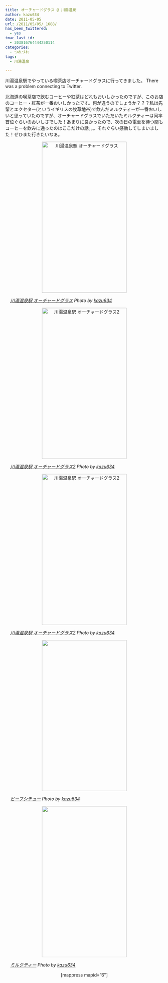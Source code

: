 ```yaml
---
title: オーチャードグラス @ 川湯温泉
author: kazu634
date: 2011-05-05
url: /2011/05/05/_1688/
has_been_twittered:
  - yes
tmac_last_id:
  - 303816764444250114
categories:
  - つれづれ
tags:
  - 川湯温泉

---
```

川湯温泉駅でやっている喫茶店オーチャードグラスに行ってきました。 There was a problem connecting to Twitter. 

<!--more-->

北海道の喫茶店で飲むコーヒーや紅茶はどれもおいしかったのですが、このお店のコーヒー・紅茶が一番おいしかったです。何が違うのでしょうか？？？私は先輩とエクセター(というイギリスの牧草地帯)で飲んだミルクティーが一番おいしいと思っていたのですが、オーチャードグラスでいただいたミルクティーは同率首位ぐらいのおいしさでした！あまりに良かったので、次の日の電車を待つ間もコーヒーを飲みに通ったのはここだけの話。。。それぐらい感動してしまいました！ぜひまた行きたいなぁ。

<p style="text-align: center;">
<a href="http://blog.kazu634.com/2011/05/05/%e3%82%aa%e3%83%bc%e3%83%81%e3%83%a3%e3%83%bc%e3%83%89%e3%82%b0%e3%83%a9%e3%82%b9-%e5%b7%9d%e6%b9%af%e6%b8%a9%e6%b3%89/%e5%b7%9d%e6%b9%af%e6%b8%a9%e6%b3%89%e9%a7%85-%e3%82%aa%e3%83%bc%e3%83%81%e3%83%a3%e3%83%bc%e3%83%89%e3%82%b0%e3%83%a9%e3%82%b9/" onclick="__gaTracker('send', 'event', 'outbound-article', 'http://blog.kazu634.com/2011/05/05/%e3%82%aa%e3%83%bc%e3%83%81%e3%83%a3%e3%83%bc%e3%83%89%e3%82%b0%e3%83%a9%e3%82%b9-%e5%b7%9d%e6%b9%af%e6%b8%a9%e6%b3%89/%e5%b7%9d%e6%b9%af%e6%b8%a9%e6%b3%89%e9%a7%85-%e3%82%aa%e3%83%bc%e3%83%81%e3%83%a3%e3%83%bc%e3%83%89%e3%82%b0%e3%83%a9%e3%82%b9/', '');" title='川湯温泉駅 オーチャードグラス'><img width="270" height="480" src="http://blog.kazu634.com/wp-content/uploads/2012/06/jpg119" class="attachment-large aligncenter wp-image-1048" alt="川湯温泉駅 オーチャードグラス" title="川湯温泉駅 オーチャードグラス" /></a>
</p>

<cite class="flickr_photographer"><img src="http://www.flickr.com/favicon.ico" alt="" width="16" /><a href="http://www.flickr.com/photos/42332031@N02/5675995162/" onclick="__gaTracker('send', 'event', 'outbound-article', 'http://www.flickr.com/photos/42332031@N02/5675995162/', '川湯温泉駅 オーチャードグラス');" rel="nofollow"  target="_blank">川湯温泉駅 オーチャードグラス</a> Photo by <a href="http://www.flickr.com/photos/42332031@N02/" onclick="__gaTracker('send', 'event', 'outbound-article', 'http://www.flickr.com/photos/42332031@N02/', 'kazu634');" rel="nofollow"  target="_blank">kazu634</a></cite>

<p style="text-align: center;">
<a href="http://blog.kazu634.com/2011/05/05/%e3%82%aa%e3%83%bc%e3%83%81%e3%83%a3%e3%83%bc%e3%83%89%e3%82%b0%e3%83%a9%e3%82%b9-%e5%b7%9d%e6%b9%af%e6%b8%a9%e6%b3%89/%e5%b7%9d%e6%b9%af%e6%b8%a9%e6%b3%89%e9%a7%85-%e3%82%aa%e3%83%bc%e3%83%81%e3%83%a3%e3%83%bc%e3%83%89%e3%82%b0%e3%83%a9%e3%82%b92/" onclick="__gaTracker('send', 'event', 'outbound-article', 'http://blog.kazu634.com/2011/05/05/%e3%82%aa%e3%83%bc%e3%83%81%e3%83%a3%e3%83%bc%e3%83%89%e3%82%b0%e3%83%a9%e3%82%b9-%e5%b7%9d%e6%b9%af%e6%b8%a9%e6%b3%89/%e5%b7%9d%e6%b9%af%e6%b8%a9%e6%b3%89%e9%a7%85-%e3%82%aa%e3%83%bc%e3%83%81%e3%83%a3%e3%83%bc%e3%83%89%e3%82%b0%e3%83%a9%e3%82%b92/', '');" title='川湯温泉駅 オーチャードグラス2'><img width="270" height="480" src="http://blog.kazu634.com/wp-content/uploads/2012/06/25.jpg" class="attachment-large aligncenter wp-image-1049" alt="川湯温泉駅 オーチャードグラス2" title="川湯温泉駅 オーチャードグラス2" /></a>
</p>

<cite class="flickr_photographer"><img src="http://www.flickr.com/favicon.ico" alt="" width="16" /><a href="http://www.flickr.com/photos/42332031@N02/5675995486/" onclick="__gaTracker('send', 'event', 'outbound-article', 'http://www.flickr.com/photos/42332031@N02/5675995486/', '川湯温泉駅 オーチャードグラス2');" rel="nofollow"  target="_blank">川湯温泉駅 オーチャードグラス2</a> Photo by <a href="http://www.flickr.com/photos/42332031@N02/" onclick="__gaTracker('send', 'event', 'outbound-article', 'http://www.flickr.com/photos/42332031@N02/', 'kazu634');" rel="nofollow"  target="_blank">kazu634</a></cite>

<p style="text-align: center;">
<a href="http://blog.kazu634.com/2011/05/05/%e3%82%aa%e3%83%bc%e3%83%81%e3%83%a3%e3%83%bc%e3%83%89%e3%82%b0%e3%83%a9%e3%82%b9-%e5%b7%9d%e6%b9%af%e6%b8%a9%e6%b3%89/%e5%b7%9d%e6%b9%af%e6%b8%a9%e6%b3%89%e9%a7%85-%e3%82%aa%e3%83%bc%e3%83%81%e3%83%a3%e3%83%bc%e3%83%89%e3%82%b0%e3%83%a9%e3%82%b92-2/" onclick="__gaTracker('send', 'event', 'outbound-article', 'http://blog.kazu634.com/2011/05/05/%e3%82%aa%e3%83%bc%e3%83%81%e3%83%a3%e3%83%bc%e3%83%89%e3%82%b0%e3%83%a9%e3%82%b9-%e5%b7%9d%e6%b9%af%e6%b8%a9%e6%b3%89/%e5%b7%9d%e6%b9%af%e6%b8%a9%e6%b3%89%e9%a7%85-%e3%82%aa%e3%83%bc%e3%83%81%e3%83%a3%e3%83%bc%e3%83%89%e3%82%b0%e3%83%a9%e3%82%b92-2/', '');" title='川湯温泉駅 オーチャードグラス2'><img width="270" height="480" src="http://blog.kazu634.com/wp-content/uploads/2012/06/26.jpg" class="attachment-large aligncenter wp-image-1050" alt="川湯温泉駅 オーチャードグラス2" title="川湯温泉駅 オーチャードグラス2" /></a>
</p>

<cite class="flickr_photographer"><img src="http://www.flickr.com/favicon.ico" alt="" width="16" /><a href="http://www.flickr.com/photos/42332031@N02/5675433807/" onclick="__gaTracker('send', 'event', 'outbound-article', 'http://www.flickr.com/photos/42332031@N02/5675433807/', '川湯温泉駅 オーチャードグラス2');" rel="nofollow"  target="_blank">川湯温泉駅 オーチャードグラス2</a> Photo by <a href="http://www.flickr.com/photos/42332031@N02/" onclick="__gaTracker('send', 'event', 'outbound-article', 'http://www.flickr.com/photos/42332031@N02/', 'kazu634');" rel="nofollow"  target="_blank">kazu634</a></cite>

<p style="text-align: center;">
<a href="http://blog.kazu634.com/2011/05/05/%e3%82%aa%e3%83%bc%e3%83%81%e3%83%a3%e3%83%bc%e3%83%89%e3%82%b0%e3%83%a9%e3%82%b9-%e5%b7%9d%e6%b9%af%e6%b8%a9%e6%b3%89/attachment/1051/" onclick="__gaTracker('send', 'event', 'outbound-article', 'http://blog.kazu634.com/2011/05/05/%e3%82%aa%e3%83%bc%e3%83%81%e3%83%a3%e3%83%bc%e3%83%89%e3%82%b0%e3%83%a9%e3%82%b9-%e5%b7%9d%e6%b9%af%e6%b8%a9%e6%b3%89/attachment/1051/', '');" title=''><img width="270" height="480" src="http://blog.kazu634.com/wp-content/uploads/2012/06/jpg120" class="attachment-large aligncenter wp-image-1051" alt="" title="" /></a>
</p>

<cite class="flickr_photographer"><img src="http://www.flickr.com/favicon.ico" alt="" width="16" /><a href="http://www.flickr.com/photos/42332031@N02/5675995756/" onclick="__gaTracker('send', 'event', 'outbound-article', 'http://www.flickr.com/photos/42332031@N02/5675995756/', 'ビーフシチュー');" rel="nofollow"  target="_blank">ビーフシチュー</a> Photo by <a href="http://www.flickr.com/photos/42332031@N02/" onclick="__gaTracker('send', 'event', 'outbound-article', 'http://www.flickr.com/photos/42332031@N02/', 'kazu634');" rel="nofollow"  target="_blank">kazu634</a></cite>

<p style="text-align: center;">
<a href="http://blog.kazu634.com/2011/05/05/%e3%82%aa%e3%83%bc%e3%83%81%e3%83%a3%e3%83%bc%e3%83%89%e3%82%b0%e3%83%a9%e3%82%b9-%e5%b7%9d%e6%b9%af%e6%b8%a9%e6%b3%89/attachment/1052/" onclick="__gaTracker('send', 'event', 'outbound-article', 'http://blog.kazu634.com/2011/05/05/%e3%82%aa%e3%83%bc%e3%83%81%e3%83%a3%e3%83%bc%e3%83%89%e3%82%b0%e3%83%a9%e3%82%b9-%e5%b7%9d%e6%b9%af%e6%b8%a9%e6%b3%89/attachment/1052/', '');" title=''><img width="270" height="480" src="http://blog.kazu634.com/wp-content/uploads/2012/06/jpg121" class="attachment-large aligncenter wp-image-1052" alt="" title="" /></a>
</p>

<cite class="flickr_photographer"><img src="http://www.flickr.com/favicon.ico" alt="" width="16" /><a href="http://www.flickr.com/photos/42332031@N02/5675434161/" onclick="__gaTracker('send', 'event', 'outbound-article', 'http://www.flickr.com/photos/42332031@N02/5675434161/', 'ミルクティー');" rel="nofollow"  target="_blank">ミルクティー</a> Photo by <a href="http://www.flickr.com/photos/42332031@N02/" onclick="__gaTracker('send', 'event', 'outbound-article', 'http://www.flickr.com/photos/42332031@N02/', 'kazu634');" rel="nofollow"  target="_blank">kazu634</a></cite>

<p style="text-align: center;">
  [mappress mapid=&#8221;6&#8243;]
</p>